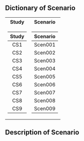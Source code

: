 ## Dictionary of Scenario

<table>
<tr><th> Study </th><th> Scenario </th></tr>
<tr><td>

| Study |
|:-----:|
|  CS1  |
|  CS2  |
|  CS3  |
|  CS4  |
|  CS5  |
|  CS6  |
|  CS7  |
|  CS8  |
|  CS9  |

</td><td>

| Scenario |
|:--------:|
|  Scen001 |
|  Scen002 |
|  Scen003 |
|  Scen004 |
|  Scen005 |
|  Scen006 |
|  Scen007 |
|  Scen008 |
|  Scen009 |

</td></tr> </table>

## Description of Scenario

<!-- <table>
<tr><th>Table 1 Heading 1 </th><th>Table 1 Heading 2</th></tr>
<tr><td>

|Study| Middle | Table 2|
|--|--|--|
|a| not b|and c |

</td><td>

|b|1|2|3|
|--|--|--|--|
|a|s|d|f|

</td></tr> </table> -->
